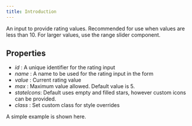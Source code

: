 ```yaml
---
title: Introduction
---
```


An input to provide rating values. Recommended for use when values are less than 10. For larger values, use the range slider component.

## Properties

- _id_ : A unique identifier for the rating input
- _name_ : A name to be used for the rating input in the form
- _value_ : Current rating value
- _max_ : Maximum value allowed. Default value is 5.
- _stateIcons_: Default uses empty and filled stars, however custom icons can be provided.
- _class_ : Set custom class for style overrides

A simple example is shown here.
